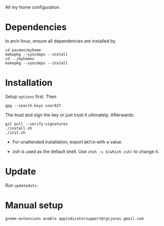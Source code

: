 All my home configuration.

# Dependencies

In arch linux, ensure all dependencies are installed by
```
cd pacman/myhome
makepkg --syncdeps --install
cd ../myhomex
makepkg --syncdeps --install
```

# Installation

Setup `options` first. Then

```
gpg --search-keys user827
```

The trust and sign the key or just trust it ultimately. Afterwards:

```
git pull --verify-signatures
./install.sh
./init.sh
```

- For unattended installation, export `BATCH` with a value.

- zsh is used as the default shell. Use `chsh -s $(which zsh)` to change it.

# Update

Run `updatedots`.

# Manual setup

```
gnome-extensions enable appindicatorsupport@rgcjonas.gmail.com
```
